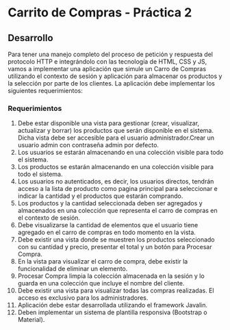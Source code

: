 # Carrito de Compras - Práctica 2

## Desarrollo

Para tener una manejo completo del proceso de petición y respuesta del protocolo HTTP 
e integrándolo con las tecnología de HTML, CSS y JS, vamos a implementar una 
aplicación que simule un Carro de Compras utilizando el contexto de sesión y aplicación
para almacenar os productos y la selección por parte de los clientes. La aplicación debe
implementar los siguientes requerimientos:

### Requerimientos

1. Debe estar disponible una vista para gestionar (crear, visualizar, actualizar y borrar)
los productos que serán disponible en el sistema. Dicha vista debe ser accesible
para el usuario administrador.Crear un usuario admin con contraseña admin por
defecto.
1. Los usuarios se estarán almacenando en una colección visible para todo el
sistema.
1. Los productos se estarán almacenando en una colección visible para todo el
sistema.
1. Los usuarios no autenticados, es decir, los usuarios directos, tendrán acceso a la
lista de producto como pagina principal para seleccionar e indicar la cantidad y el
productos que estarán comprando.
1. Los productos y la cantidad seleccionada deben ser agregados y almacenados en
una colección que representa el carro de compras en el contexto de sesión.
1. Debe visualizarse la cantidad de elementos que el usuario tiene agregado en el
carro de compras en todo momento en la vista.
1. Debe existir una vista donde se muestren los productos seleccionado con su
cantidad y precio, presentar el total y un botón para Procesar Compra.
1. En la vista para visualizar el carro de compra, debe existir la funcionalidad de
eliminar un elemento.
1. Procesar Compra limpia la colección almacenada en la sesión y lo guarda en una
colección que incluye el nombre del cliente.
1. Debe existir una vista para visualizar todas las compras realizadas. El acceso es
exclusivo para los administradores.
1. Aplicación debe estar desarrollada utilizando el framework Javalin.
1. Deben implementar un sistema de plantilla responsiva (Bootstrap o Material).

